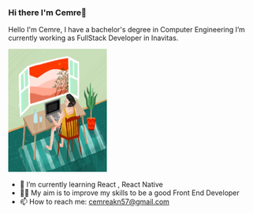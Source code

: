 ### Hi there I'm Cemre👋



Hello I'm Cemre,  I have a bachelor's degree in
Computer Engineering
I’m currently working as FullStack Developer in Inavitas.

<img src="worker.jpeg" width="200" height="250">
    				
- 🌱 I’m currently learning React , React Native                             
- 🧞‍♀️ My aim is to improve my skills to be a good Front End Developer
- 📫 How to reach me: cemreakn57@gmail.com


